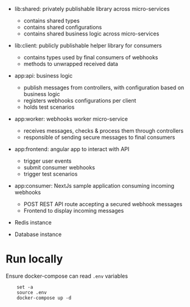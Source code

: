 - lib:shared: privately publishable library across micro-services 
    * contains shared types
    * contains shared configurations
    * contains shared business logic across micro-services

- lib:client: publicly publishable helper library for consumers 
    * contains types used by final consumers of webhooks
    * methods to unwrapped received data

- app:api: business logic
    * publish messages from controllers, with configuration based on business logic
    * registers webhooks configurations per client
    * holds test scenarios 

- app:worker: webhooks worker micro-service
    * receives messages, checks & process them through controllers
    * responsible of sending secure messages to final consumers

- app:frontend: angular app to interact with API
    * trigger user events
    * submit consumer webhooks
    * trigger test scenarios

- app:consumer: NextJs sample application consuming incoming webhooks
    * POST REST API route accepting a secured webhook messages
    * Frontend to display incoming messages


- Redis instance 

- Database instance

# Run locally
Ensure docker-compose can read `.env` variables
```
    set -a
    source .env
    docker-compose up -d
```
